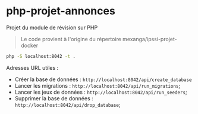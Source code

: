 # php-projet-annonces
Projet du module de révision sur PHP

>
> Le code provient à l'origine du répertoire mexanga/ipssi-projet-docker
>

```bash
php -S localhost:8042 -t .
```

Adresses URL utiles :

- Créer la base de données : `http://localhost:8042/api/create_database`
- Lancer les migrations : `http://localhost:8042/api/run_migrations`;
- Lancer les jeux de données : `http://localhost:8042/api/run_seeders`;
- Supprimer la base de données : `http://localhost:8042/api/drop_database`;